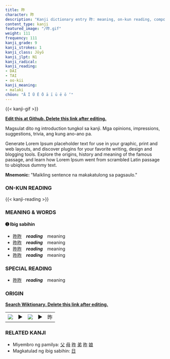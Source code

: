 ```yaml
---
title: 昨
character: 昨
description: "Kanji dictionary entry 昨: meaning, on-kun reading, compounds, origin, related kanji"
content_type: kanji
featured_image: "/昨.gif"
weight: 111
frequency: 111
kanji_grade: 9
kanji_strokes: 1
kanji_class: Jōyō
kanji_jlpt: N1
kanji_radical: 
kanji_reading: 
- DAI
- TAI
- oo-kii
kanji_meaning:
- malaki
chōon: "Ā Ī Ū Ē Ō ā ī ū ē ō ’"
---
```

[//]: # (Don't edit the line below. Kanji animated GIF code is automatically generated.)
{{< kanji-gif >}}

[//]: # (Edit below this line.)

**[Edit this at Github. Delete this link after editing.](https://github.com/tim0g/tim/tree/main/content/kanji/昨/index.md)**

Magsulat dito ng introduction tungkol sa kanji. Mga opinions, impressions, suggestions, trivia, ang kung ano-ano pa.

Generate Lorem Ipsum placeholder text for use in your graphic, print and web layouts, and discover plugins for your favorite writing, design and blogging tools. Explore the origins, history and meaning of the famous passage, and learn how Lorem Ipsum went from scrambled Latin passage to ubiqitous dummy text.
 
**Mnemonic:** "Maikling sentence na makakatulong sa pagsaulo."

### ON-KUN READING

[//]: # (Don't edit the line below. ON-KUN READING code is automatically generated.)
{{< kanji-reading >}}

### MEANING & WORDS

#### ➊ **Ibig sabihin**
  - [昨](../昨)[昨](../昨)　***reading***　meaning
  - [昨](../昨)[昨](../昨)　***reading***　meaning
  - [昨](../昨)[昨](../昨)　***reading***　meaning
  - [昨](../昨)[昨](../昨)　***reading***　meaning

### SPECIAL READING
  - [昨](../昨)[昨](../昨)　***reading***　meaning

### ORIGIN

**[Search Wiktionary. Delete this link after editing.](https://wiktionary.org/wiki/昨)**
<table class="kanji-table"><tr><td>
<img src="60px-昨-bronze.svg.png">
</td><td>▶</td><td>
<img src="60px-昨-oracle.svg.png">
</td><td>▶</td>
<td class="kanji-origin">昨</td>
</tr></table>

### RELATED KANJI
- Miyembro ng pamilya: [父](../父) [母](../母) [昨](../昨) [弟](../弟) [昨](../昨) [娘](../娘)
- Magkatulad ng ibig sabihin: [日](../日)
